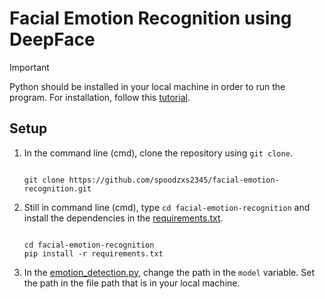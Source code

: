 # Facial Emotion Recognition using DeepFace

> [!IMPORTANT]
> Python should be installed in your local machine in order to run the program. For installation, follow this [tutorial](https://www.youtube.com/watch?v=JJQW3GPnzQ8).

## Setup
1. In the command line (cmd), clone the repository using `git clone`.
   ```
   
   git clone https://github.com/spoodzxs2345/facial-emotion-recognition.git

   ```
2. Still in command line (cmd), type `cd facial-emotion-recognition` and install the dependencies in the [requirements.txt](requirements.txt).
   ```
   
   cd facial-emotion-recognition
   pip install -r requirements.txt

   ```
3. In the [emotion_detection.py](emotion_detection.py), change the path in the `model` variable. Set the path in the file path that is in your local machine.
